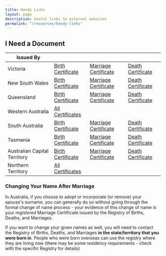 ```yaml
---
title: Handy Links
layout: page
description: Useful links to external websites
permalink: "/resources/handy-links"
---
```


## I Need a Document

| Issued By                    |                                                                                                                                                                                |                                                                                                                                                                                         |                                                                                                                                                                                |
| ---------------------------- | ------------------------------------------------------------------------------------------------------------------------------------------------------------------------------ | --------------------------------------------------------------------------------------------------------------------------------------------------------------------------------------- | ------------------------------------------------------------------------------------------------------------------------------------------------------------------------------ |
| Victoria                     | [Birth Certificate](https://www.bdm.vic.gov.au/births/get-a-birth-certificate)                                                                                                 | [Marriage Certificate](https://www.bdm.vic.gov.au/marriages-and-relationships/get-a-marriage-certificate)                                                                               | [Death Certificate](https://www.bdm.vic.gov.au/deaths/get-a-death-certificate)                                                                                                 |
| New South Wales              | [Birth Certificate](https://www.service.nsw.gov.au/transaction/apply-for-a-birth-certificate)                                                                                  | [Marriage Certificate](https://www.service.nsw.gov.au/transaction/apply-for-a-marriage-certificate)                                                                                     | [Death Certificate](https://www.nsw.gov.au/family-and-relationships/deaths/death-certificates)                                                                                 |
| Queensland                   | [Birth Certificate](https://www.qld.gov.au/law/births-deaths-marriages-and-divorces/birth-death-and-marriage-certificates/birth-certificates/applying-for-a-birth-certificate) | [Marriage Certificate](https://www.qld.gov.au/law/births-deaths-marriages-and-divorces/birth-death-and-marriage-certificates/marriage-certificates/applying-for-a-marriage-certificate) | [Death Certificate](https://www.qld.gov.au/law/births-deaths-marriages-and-divorces/birth-death-and-marriage-certificates/death-certificates/applying-for-a-death-certificate) |
| Western Australia            | [All Certificates](https://online-rbdm.justice.wa.gov.au/)                                                                                                                                                                                                                                                                                                                                                                                                                                                                                                |
| South Australia              | [Birth Certificate](https://www.sa.gov.au/topics/family-and-community/births-deaths-and-marriages/certificates/birth-certificates)                                             | [Marriage Certificate](https://www.sa.gov.au/topics/family-and-community/births-deaths-and-marriages/certificates/marriage-or-relationship)                                             | [Death Certificate](https://www.sa.gov.au/topics/family-and-community/births-deaths-and-marriages/certificates/death-certificates)                                             |
| Tasmania                     | [Birth Certificate](https://www.justice.tas.gov.au/bdm/applyforcertificate2)	                                                                                                | [Marriage Certificate](https://www.justice.tas.gov.au/bdm/apply-for-a-marriage-certificate)                                                                                             | [Death Certificate](https://www.justice.tas.gov.au/bdm/applyforcertificate)                                                                                                    |
| Australian Capital Territory | [Birth Certificate](https://www.accesscanberra.act.gov.au/births-relationships-and-deaths/births/apply-for-a-birth-certificate)                                                | [Marriage Certificate](https://www.accesscanberra.act.gov.au/births-relationships-and-deaths/relationships/request-a-marriage-certificate)                                              | [Death Certificate](https://www.accesscanberra.act.gov.au/births-relationships-and-deaths/deaths/request-a-death-certificate)                                                  |
| Northern Territory           | [All Certificates](https://nt.gov.au/law/bdm/apply-for-birth-death-or-marriage-certificate)                                                                                                                                                                                                                                                                                                                                                                                                                                                               |

### Changing Your Name After Marriage

In Australia, if you choose to adopt or incorporate (or remove) your spouse's surname, you can generally do so without going through the formal change of name process - your evidence of this change of name is your *registered* Marriage Certificate issued by the Registry of Births, Deaths, and Marriages.

If you want to change your given names as well, you will need to contact the Registry of Births, Deaths, and Marriages **in the state/territory that you were born in**. People who were born overseas can use the registry where they are living now (there may be some residency requirements - check with the specific Registry for details)

